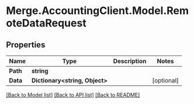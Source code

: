 # Merge.AccountingClient.Model.RemoteDataRequest

## Properties

Name | Type | Description | Notes
------------ | ------------- | ------------- | -------------
**Path** | **string** |  | 
**Data** | **Dictionary&lt;string, Object&gt;** |  | [optional] 

[[Back to Model list]](../README.md#documentation-for-models) [[Back to API list]](../README.md#documentation-for-api-endpoints) [[Back to README]](../README.md)

